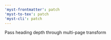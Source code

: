 ```yaml
---
'myst-frontmatter': patch
'myst-to-tex': patch
'myst-cli': patch
---
```


Pass heading depth through multi-page transform

